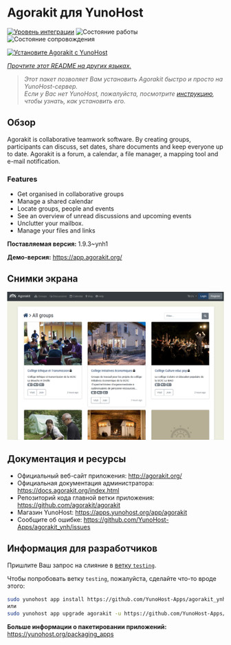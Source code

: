 <!--
Важно: этот README был автоматически сгенерирован <https://github.com/YunoHost/apps/tree/master/tools/readme_generator>
Он НЕ ДОЛЖЕН редактироваться вручную.
-->

# Agorakit для YunoHost

[![Уровень интеграции](https://apps.yunohost.org/badge/integration/agorakit)](https://ci-apps.yunohost.org/ci/apps/agorakit/)
![Состояние работы](https://apps.yunohost.org/badge/state/agorakit)
![Состояние сопровождения](https://apps.yunohost.org/badge/maintained/agorakit)

[![Установите Agorakit с YunoHost](https://install-app.yunohost.org/install-with-yunohost.svg)](https://install-app.yunohost.org/?app=agorakit)

*[Прочтите этот README на других языках.](./ALL_README.md)*

> *Этот пакет позволяет Вам установить Agorakit быстро и просто на YunoHost-сервер.*  
> *Если у Вас нет YunoHost, пожалуйста, посмотрите [инструкцию](https://yunohost.org/install), чтобы узнать, как установить его.*

## Обзор

Agorakit is collaborative teamwork software. By creating groups, participants can discuss, set dates, share documents and keep everyone up to date. Agorakit is a forum, a calendar, a file manager, a mapping tool and e-mail notification.

### Features

- Get organised in collaborative groups
- Manage a shared calendar
- Locate groups, people and events
- See an overview of unread discussions and upcoming events 
- Unclutter your mailbox. 
- Manage your files and links 

**Поставляемая версия:** 1.9.3~ynh1

**Демо-версия:** <https://app.agorakit.org/>

## Снимки экрана

![Снимок экрана Agorakit](./doc/screenshots/screenshot.png)

## Документация и ресурсы

- Официальный веб-сайт приложения: <http://agorakit.org/>
- Официальная документация администратора: <https://docs.agorakit.org/index.html>
- Репозиторий кода главной ветки приложения: <https://github.com/agorakit/agorakit>
- Магазин YunoHost: <https://apps.yunohost.org/app/agorakit>
- Сообщите об ошибке: <https://github.com/YunoHost-Apps/agorakit_ynh/issues>

## Информация для разработчиков

Пришлите Ваш запрос на слияние в [ветку `testing`](https://github.com/YunoHost-Apps/agorakit_ynh/tree/testing).

Чтобы попробовать ветку `testing`, пожалуйста, сделайте что-то вроде этого:

```bash
sudo yunohost app install https://github.com/YunoHost-Apps/agorakit_ynh/tree/testing --debug
или
sudo yunohost app upgrade agorakit -u https://github.com/YunoHost-Apps/agorakit_ynh/tree/testing --debug
```

**Больше информации о пакетировании приложений:** <https://yunohost.org/packaging_apps>

